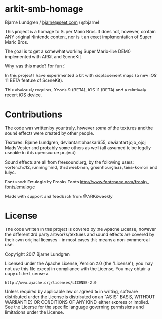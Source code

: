 # arkit-smb-homage
Bjarne Lundgren / bjarne@sent.com / @bjarnel

This project is a homage to Super Mario Bros. It does not, however, contain ANY original Nintendo content, nor is it an exact implementation of Super Mario Bros.

The goal is to get a somewhat working Super Mario-like DEMO implemented with ARKit and SceneKit.

Why was this made? For fun :)

In this project I have experimented a bit with displacement maps (a new iOS 11 BETA feature of SceneKit).

This obviously requires, Xcode 9 (BETA), iOS 11 (BETA) and a relatively recent iOS device.

Contributions
=======
The code was written by your truly, however _some_ of the textures and the sound effects were created by other people.

Textures: Bjarne Lundgren, deviantart bhaskar655, deviantart jojo_ojoj, Mads Vester and probably some others as well (all assumed to be legally useable in this opensource project)

Sound effects are all from freesound.org, by the following users: vortencho12, runningmind, thedweebman, greenhourglass, taira-komori and lulyc.

Font used: Emulogic by Freaky Fonts http://www.fontspace.com/freaky-fonts/emulogic

Made with support and feedback from @ARKitweekly

License
=======
The code written in this project is covered by the Apache License, however the different 3rd party artworks/textures and sound effects are covered by their own original licenses - in most cases this means a non-commercial use.

Copyright 2017 Bjarne Lundgren

Licensed under the Apache License, Version 2.0 (the "License");
you may not use this file except in compliance with the License.
You may obtain a copy of the License at

    http://www.apache.org/licenses/LICENSE-2.0

Unless required by applicable law or agreed to in writing, software
distributed under the License is distributed on an "AS IS" BASIS,
WITHOUT WARRANTIES OR CONDITIONS OF ANY KIND, either express or implied.
See the License for the specific language governing permissions and
limitations under the License.
